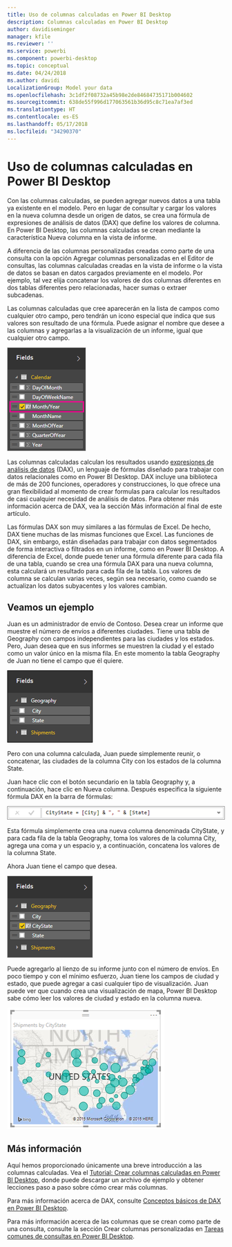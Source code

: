 ```yaml
---
title: Uso de columnas calculadas en Power BI Desktop
description: Columnas calculadas en Power BI Desktop
author: davidiseminger
manager: kfile
ms.reviewer: ''
ms.service: powerbi
ms.component: powerbi-desktop
ms.topic: conceptual
ms.date: 04/24/2018
ms.author: davidi
LocalizationGroup: Model your data
ms.openlocfilehash: 3c1df2f08732a45b98e2de84684735171b004602
ms.sourcegitcommit: 638de55f996d177063561b36d95c8c71ea7af3ed
ms.translationtype: HT
ms.contentlocale: es-ES
ms.lasthandoff: 05/17/2018
ms.locfileid: "34290370"
---
```

# <a name="using-calculated-columns-in-power-bi-desktop"></a>Uso de columnas calculadas en Power BI Desktop
Con las columnas calculadas, se pueden agregar nuevos datos a una tabla ya existente en el modelo. Pero en lugar de consultar y cargar los valores en la nueva columna desde un origen de datos, se crea una fórmula de expresiones de análisis de datos (DAX) que define los valores de columna. En Power BI Desktop, las columnas calculadas se crean mediante la característica Nueva columna en la vista de informe.

A diferencia de las columnas personalizadas creadas como parte de una consulta con la opción Agregar columnas personalizadas en el Editor de consultas, las columnas calculadas creadas en la vista de informe o la vista de datos se basan en datos cargados previamente en el modelo. Por ejemplo, tal vez elija concatenar los valores de dos columnas diferentes en dos tablas diferentes pero relacionadas, hacer sumas o extraer subcadenas.

Las columnas calculadas que cree aparecerán en la lista de campos como cualquier otro campo, pero tendrán un icono especial que indica que sus valores son resultado de una fórmula. Puede asignar el nombre que desee a las columnas y agregarlas a la visualización de un informe, igual que cualquier otro campo.

![](media/desktop-calculated-columns/calccolinpbid_fields.png)

Las columnas calculadas calculan los resultados usando [expresiones de análisis de datos](https://msdn.microsoft.com/library/gg413422.aspx) (DAX), un lenguaje de fórmulas diseñado para trabajar con datos relacionales como en Power BI Desktop. DAX incluye una biblioteca de más de 200 funciones, operadores y construcciones, lo que ofrece una gran flexibilidad al momento de crear formulas para calcular los resultados de casi cualquier necesidad de análisis de datos. Para obtener más información acerca de DAX, vea la sección Más información al final de este artículo.

Las fórmulas DAX son muy similares a las fórmulas de Excel. De hecho, DAX tiene muchas de las mismas funciones que Excel. Las funciones de DAX, sin embargo, están diseñadas para trabajar con datos segmentados de forma interactiva o filtrados en un informe, como en Power BI Desktop. A diferencia de Excel, donde puede tener una fórmula diferente para cada fila de una tabla, cuando se crea una fórmula DAX para una nueva columna, esta calculará un resultado para cada fila de la tabla. Los valores de columna se calculan varias veces, según sea necesario, como cuando se actualizan los datos subyacentes y los valores cambian.

## <a name="lets-look-at-an-example"></a>Veamos un ejemplo
Juan es un administrador de envío de Contoso. Desea crear un informe que muestre el número de envíos a diferentes ciudades. Tiene una tabla de Geography con campos independientes para las ciudades y los estados. Pero, Juan desea que en sus informes se muestren la ciudad y el estado como un valor único en la misma fila. En este momento la tabla Geography de Juan no tiene el campo que él quiere.

![](media/desktop-calculated-columns/calccolinpbid_cityandstatefields.png)

Pero con una columna calculada, Juan puede simplemente reunir, o concatenar, las ciudades de la columna City con los estados de la columna State.

Juan hace clic con el botón secundario en la tabla Geography y, a continuación, hace clic en Nueva columna. Después especifica la siguiente fórmula DAX en la barra de fórmulas:

![](media/desktop-calculated-columns/calccolinpbid_formula.png)

Esta fórmula simplemente crea una nueva columna denominada CityState, y para cada fila de la tabla Geography, toma los valores de la columna City, agrega una coma y un espacio y, a continuación, concatena los valores de la columna State.

Ahora Juan tiene el campo que desea.

![](media/desktop-calculated-columns/calccolinpbid_citystatefield.png)

Puede agregarlo al lienzo de su informe junto con el número de envíos. En poco tiempo y con el mínimo esfuerzo, Juan tiene los campos de ciudad y estado, que puede agregar a casi cualquier tipo de visualización. Juan puede ver que cuando crea una visualización de mapa, Power BI Desktop sabe cómo leer los valores de ciudad y estado en la columna nueva.

![](media/desktop-calculated-columns/calccolinpbid_citystatemap.png)

## <a name="learn-more"></a>Más información
Aquí hemos proporcionado únicamente una breve introducción a las columnas calculadas. Vea el [Tutorial: Crear columnas calculadas en Power BI Desktop](desktop-tutorial-create-calculated-columns.md), donde puede descargar un archivo de ejemplo y obtener lecciones paso a paso sobre cómo crear más columnas. 

Para más información acerca de DAX, consulte [Conceptos básicos de DAX en Power BI Desktop](desktop-quickstart-learn-dax-basics.md).

Para más información acerca de las columnas que se crean como parte de una consulta, consulte la sección Crear columnas personalizadas en [Tareas comunes de consultas en Power BI Desktop](desktop-common-query-tasks.md).  


